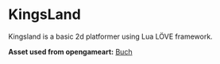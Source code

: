# KingsLand

Kingsland is a basic 2d platformer using Lua LÖVE framework.

**Asset used from opengameart:** [Buch](https://opengameart.org/users/buch)
